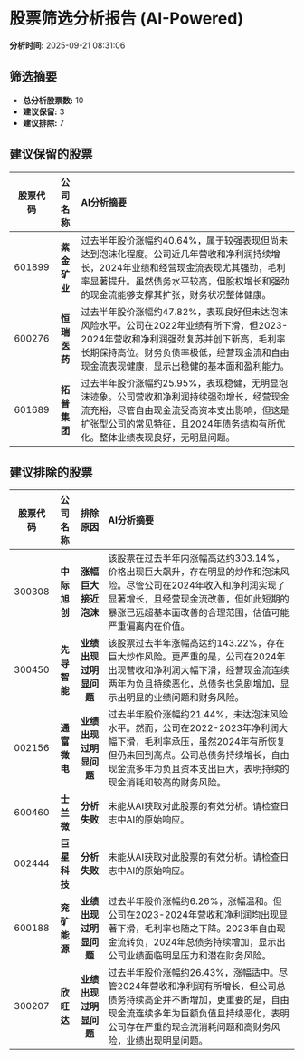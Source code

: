 # 股票筛选分析报告 (AI-Powered)

**分析时间:** 2025-09-21 08:31:06

## 筛选摘要

- **总分析股票数:** 10
- **建议保留:** 3
- **建议排除:** 7

## 建议保留的股票

| 股票代码 | 公司名称 | AI分析摘要 |
|:---:|:---:|:---|
| 601899 | **紫金矿业** | 过去半年股价涨幅约40.64%，属于较强表现但尚未达到泡沫化程度。公司近几年营收和净利润持续增长，2024年业绩和经营现金流表现尤其强劲，毛利率显著提升。虽然债务水平较高，但股权增长和强劲的现金流能够支撑其扩张，财务状况整体健康。 |
| 600276 | **恒瑞医药** | 过去半年股价涨幅约47.82%，表现良好但未达泡沫风险水平。公司在2022年业绩有所下滑，但2023-2024年营收和净利润强劲复苏并创下新高，毛利率长期保持高位。财务负债率极低，经营现金流和自由现金流表现健康，显示出稳健的基本面和盈利能力。 |
| 601689 | **拓普集团** | 过去半年股价涨幅约25.95%，表现稳健，无明显泡沫迹象。公司营收和净利润持续强劲增长，经营现金流充裕，尽管自由现金流受高资本支出影响，但这是扩张型公司的常见特征，且2024年债务结构有所优化。整体业绩表现良好，无明显问题。 |

## 建议排除的股票

| 股票代码 | 公司名称 | 排除原因 | AI分析摘要 |
|:---:|:---:|:---:|:---|
| 300308 | **中际旭创** | **涨幅巨大接近泡沫** | 该股票在过去半年内涨幅高达约303.14%，价格出现巨大飙升，存在明显的炒作和泡沫风险。尽管公司在2024年收入和净利润实现了显著增长，且经营现金流改善，但如此短期的暴涨已远超基本面改善的合理范围，估值可能严重偏离内在价值。 |
| 300450 | **先导智能** | **业绩出现过明显问题** | 该股票过去半年涨幅高达约143.22%，存在巨大炒作风险。更严重的是，公司在2024年出现营收和净利润大幅下滑，经营现金流连续两年为负且持续恶化，总债务也急剧增加，显示出明显的业绩问题和财务风险。 |
| 002156 | **通富微电** | **业绩出现过明显问题** | 过去半年股价涨幅约21.44%，未达泡沫风险水平。然而，公司在2022-2023年净利润大幅下滑，毛利率承压，虽然2024年有所恢复但仍未回到高点。公司总债务持续增长，自由现金流多年为负且资本支出巨大，表明持续的现金消耗和较高的财务风险。 |
| 600460 | **士兰微** | **分析失败** | 未能从AI获取对此股票的有效分析。请检查日志中AI的原始响应。 |
| 002444 | **巨星科技** | **分析失败** | 未能从AI获取对此股票的有效分析。请检查日志中AI的原始响应。 |
| 600188 | **兖矿能源** | **业绩出现过明显问题** | 过去半年股价涨幅约6.26%，涨幅温和。但公司在2023-2024年营收和净利润均出现显著下滑，毛利率也随之下降。2023年自由现金流转负，2024年总债务持续增加，显示出公司业绩面临明显压力和潜在财务风险。 |
| 300207 | **欣旺达** | **业绩出现过明显问题** | 过去半年股价涨幅约26.43%，涨幅适中。尽管2024年营收和净利润有所增长，但公司总债务持续高企并不断增加，更重要的是，自由现金流连续多年为巨额负值且持续恶化，表明公司存在严重的现金流消耗问题和高财务风险，业绩出现明显问题。 |
